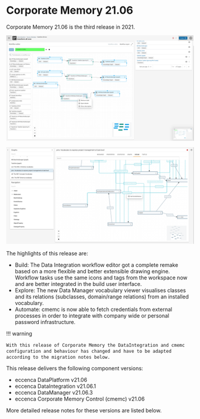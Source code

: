 # Corporate Memory 21.06

Corporate Memory 21.06 is the third release in 2021.


![21.06 Workflow Editor](21.06-WorkflowEditor.png "21.06 Workflow Editor")

![21.06 Vocabulary Viewer](21.06-VocabularyViewer.png "21.06 Vocabulary Viewer")

The highlights of this release are:

- Build: The Data Integration workflow editor got a complete remake based on a more flexible and better extensible drawing engine. Workflow tasks use the same icons and tags from the workspace now and are better integrated in the build user interface.
- Explore: The new Data Manager vocabulary viewer visualises classes and its relations (subclasses, domain/range relations) from an installed vocabulary.
- Automate: cmemc is now able to fetch credentials from external processes in order to integrate with company wide or personal password infrastructure.

!!! warning

    With this release of Corporate Memory the DataIntegration and cmemc configuration and behaviour has changed and have to be adapted according to the migration notes below.

This release delivers the following component versions:

- eccenca DataPlatform v21.06
- eccenca DataIntegration v21.06.1
- eccenca DataManager v21.06.3
- eccenca Corporate Memory Control (cmemc) v21.06

More detailed release notes for these versions are listed below.

